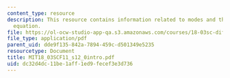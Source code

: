 ```yaml
---
content_type: resource
description: This resource contains information related to modes and the characteristic
  equation.
file: https://ol-ocw-studio-app-qa.s3.amazonaws.com/courses/18-03sc-differential-equations-fall-2011/dc32d4dc11be1aff1ed9fecef3e3d736_MIT18_03SCF11_s12_0intro.pdf
file_type: application/pdf
parent_uid: dde9f135-842a-7894-459c-d501349e5235
resourcetype: Document
title: MIT18_03SCF11_s12_0intro.pdf
uid: dc32d4dc-11be-1aff-1ed9-fecef3e3d736
---
```

